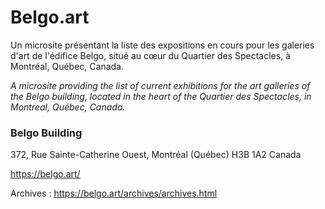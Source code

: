 # Belgo.art

Un microsite présentant la liste des expositions en cours pour les galeries d'art de l'édifice Belgo, situé au cœur du Quartier des Spectacles, à Montréal, Québec, Canada.

_A microsite providing the list of current exhibitions for the art galleries of the Belgo building, located in the heart of the Quartier des Spectacles, in Montreal, Québec, Canada._

### Belgo Building

372, Rue Sainte-Catherine Ouest, Montréal (Québec) H3B 1A2 Canada

https://belgo.art/

Archives : https://belgo.art/archives/archives.html
